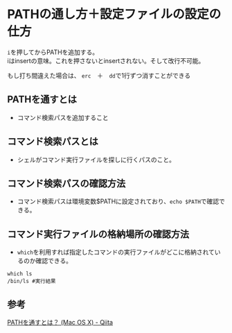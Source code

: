 # PATHの通し方＋設定ファイルの設定の仕方
`i`を押してからPATHを追加する。<br>
iはinsertの意味。これを押さないとinsertされない。そして改行不可能。<br>

もし打ち間違えた場合は、
`erc`　＋　`dd`で1行ずつ消すことができる

## PATHを通すとは

- コマンド検索パスを追加すること

## コマンド検索パスとは

- シェルがコマンド実行ファイルを探しに行くパスのこと。

## コマンド検索パスの確認方法

- コマンド検索パスは環境変数$PATHに設定されており、`echo $PATH`で確認できる。

## コマンド実行ファイルの格納場所の確認方法

- `which`を利用すれば指定したコマンドの実行ファイルがどこに格納されているのか確認できる。

```
which ls
/bin/ls #実行結果
```

## 参考

[PATHを通すとは？ (Mac OS X) - Qiita](https://qiita.com/soarflat/items/09be6ab9cd91d366bf71)

